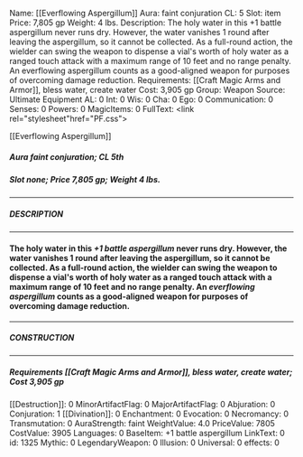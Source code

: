 Name: [[Everflowing Aspergillum]]
Aura: faint conjuration
CL: 5
Slot: item
Price: 7,805 gp
Weight: 4 lbs.
Description: The holy water in this +1 battle aspergillum never runs dry. However, the water vanishes 1 round after leaving the aspergillum, so it cannot be collected. As a full-round action, the wielder can swing the weapon to dispense a vial's worth of holy water as a ranged touch attack with a maximum range of 10 feet and no range penalty. An everflowing aspergillum counts as a good-aligned weapon for purposes of overcoming damage reduction.
Requirements: [[Craft Magic Arms and Armor]], bless water, create water
Cost: 3,905 gp
Group: Weapon
Source: Ultimate Equipment
AL: 0
Int: 0
Wis: 0
Cha: 0
Ego: 0
Communication: 0
Senses: 0
Powers: 0
MagicItems: 0
FullText: <link rel="stylesheet"href="PF.css"><div class="heading"><p class="alignleft">[[Everflowing Aspergillum]]</p><div style="clear: both;"></div></div><div><h5><b>Aura </b>faint conjuration; <b>CL </b>5th</h5><h5><b>Slot </b>none; <b>Price </b>7,805 gp; <b>Weight </b>4 lbs.</h5></div><hr/><div><h5><b>DESCRIPTION</b></h5></div><hr/><div><h4><p>The holy water in this <i>+1 battle aspergillum</i> never runs dry. However, the water vanishes 1 round after leaving the aspergillum, so it cannot be collected. As a full-round action, the wielder can swing the weapon to dispense a vial's worth of holy water as a ranged touch attack with a maximum range of 10 feet and no range penalty. An <i>everflowing aspergillum</i> counts as a good-aligned weapon for purposes of overcoming damage reduction.</p></h4></div><hr/><div><h5><b>CONSTRUCTION</b></h5></div><hr/><div><h5><b>Requirements </b>[[Craft Magic Arms and Armor]], <i>bless water</i>, <i>create water</i>; <b>Cost </b>3,905 gp</h5></div>
[[Destruction]]: 0
MinorArtifactFlag: 0
MajorArtifactFlag: 0
Abjuration: 0
Conjuration: 1
[[Divination]]: 0
Enchantment: 0
Evocation: 0
Necromancy: 0
Transmutation: 0
AuraStrength: faint
WeightValue: 4.0
PriceValue: 7805
CostValue: 3905
Languages: 0
BaseItem: +1 battle aspergillum
LinkText: 0
id: 1325
Mythic: 0
LegendaryWeapon: 0
Illusion: 0
Universal: 0
effects: 0
